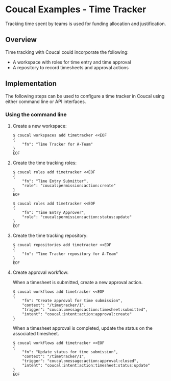 # Coucal Examples - Time Tracker

Tracking time spent by teams is used for funding allocation and justification.

## Overview

Time tracking with Coucal could incorporate the following:

* A workspace with roles for time entry and time approval
* A repository to record timesheets and approval actions

## Implementation

The following steps can be used to configure a time tracker in Coucal using either command line
or API interfaces.

### Using the command line

1. Create a new workspace:

       $ coucal workspaces add timetracker <<EOF
       {
           "fn": "Time Tracker for A-Team"
       }
       EOF

2. Create the time tracking roles:

       $ coucal roles add timetracker <<EOF
       {
           "fn": "Time Entry Submitter",
           "role": "coucal:permission:action:create"
       }
       EOF
   
       $ coucal roles add timetracker <<EOF
       {
           "fn": "Time Entry Approver",
           "role": "coucal:permission:action:status:update"
       }
       EOF

3. Create the time tracking repository:

       $ coucal repositories add timetracker <<EOF
       {
           "fn": "Time Tracker repository for A-Team"
       }
       EOF

4. Create approval workflow:

   When a timesheet is submitted, create a new approval action.

       $ coucal workflows add timetracker <<EOF
       {
           "fn": "Create approval for time submission",
           "context": "/timetracker/1",
           "trigger": "coucal:message:action:timesheet:submitted",
           "intent": "coucal:intent:action:approval:create"
       }

   When a timesheet approval is completed, update the status on the associated timesheet.

       $ coucal workflows add timetracker <<EOF
       {
           "fn": "Update status for time submission",
           "context": "/timetracker/1",
           "trigger": "coucal:message:action:approval:closed",
           "intent": "coucal:intent:action:timesheet:status:update"
       }
       EOF
